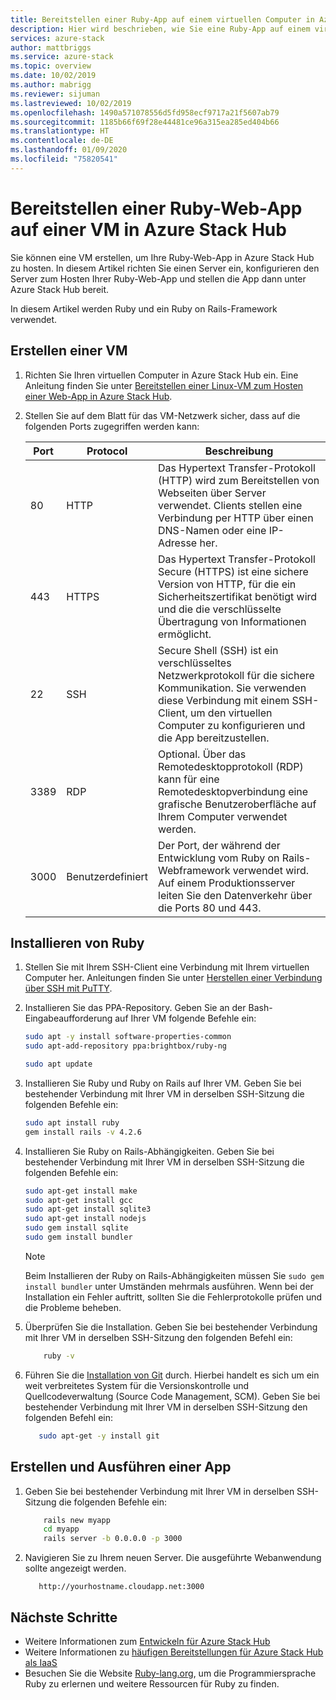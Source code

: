 ```yaml
---
title: Bereitstellen einer Ruby-App auf einem virtuellen Computer in Azure Stack Hub | Microsoft-Dokumentation
description: Hier wird beschrieben, wie Sie eine Ruby-App auf einem virtuellen Computer in Azure Stack Hub bereitstellen.
services: azure-stack
author: mattbriggs
ms.service: azure-stack
ms.topic: overview
ms.date: 10/02/2019
ms.author: mabrigg
ms.reviewer: sijuman
ms.lastreviewed: 10/02/2019
ms.openlocfilehash: 1490a571078556d5fd958ecf9717a21f5607ab79
ms.sourcegitcommit: 1185b66f69f28e44481ce96a315ea285ed404b66
ms.translationtype: HT
ms.contentlocale: de-DE
ms.lasthandoff: 01/09/2020
ms.locfileid: "75820541"
---
```

# <a name="deploy-a-ruby-web-app-to-a-vm-in-azure-stack-hub"></a>Bereitstellen einer Ruby-Web-App auf einer VM in Azure Stack Hub

Sie können eine VM erstellen, um Ihre Ruby-Web-App in Azure Stack Hub zu hosten. In diesem Artikel richten Sie einen Server ein, konfigurieren den Server zum Hosten Ihrer Ruby-Web-App und stellen die App dann unter Azure Stack Hub bereit.

In diesem Artikel werden Ruby und ein Ruby on Rails-Framework verwendet.

## <a name="create-a-vm"></a>Erstellen einer VM

1. Richten Sie Ihren virtuellen Computer in Azure Stack Hub ein. Eine Anleitung finden Sie unter [Bereitstellen einer Linux-VM zum Hosten einer Web-App in Azure Stack Hub](azure-stack-dev-start-howto-deploy-linux.md).

2. Stellen Sie auf dem Blatt für das VM-Netzwerk sicher, dass auf die folgenden Ports zugegriffen werden kann:

    | Port | Protocol | Beschreibung |
    | --- | --- | --- |
    | 80 | HTTP | Das Hypertext Transfer-Protokoll (HTTP) wird zum Bereitstellen von Webseiten über Server verwendet. Clients stellen eine Verbindung per HTTP über einen DNS-Namen oder eine IP-Adresse her. |
    | 443 | HTTPS | Das Hypertext Transfer-Protokoll Secure (HTTPS) ist eine sichere Version von HTTP, für die ein Sicherheitszertifikat benötigt wird und die die verschlüsselte Übertragung von Informationen ermöglicht. |
    | 22 | SSH | Secure Shell (SSH) ist ein verschlüsseltes Netzwerkprotokoll für die sichere Kommunikation. Sie verwenden diese Verbindung mit einem SSH-Client, um den virtuellen Computer zu konfigurieren und die App bereitzustellen. |
    | 3389 | RDP | Optional. Über das Remotedesktopprotokoll (RDP) kann für eine Remotedesktopverbindung eine grafische Benutzeroberfläche auf Ihrem Computer verwendet werden.   |
    | 3000 | Benutzerdefiniert | Der Port, der während der Entwicklung vom Ruby on Rails-Webframework verwendet wird. Auf einem Produktionsserver leiten Sie den Datenverkehr über die Ports 80 und 443. |

## <a name="install-ruby"></a>Installieren von Ruby

1. Stellen Sie mit Ihrem SSH-Client eine Verbindung mit Ihrem virtuellen Computer her. Anleitungen finden Sie unter [Herstellen einer Verbindung über SSH mit PuTTY](azure-stack-dev-start-howto-ssh-public-key.md#connect-with-ssh-by-using-putty).

1. Installieren Sie das PPA-Repository. Geben Sie an der Bash-Eingabeaufforderung auf Ihrer VM folgende Befehle ein:

    ```bash  
    sudo apt -y install software-properties-common
    sudo apt-add-repository ppa:brightbox/ruby-ng

    sudo apt update
    ```

2. Installieren Sie Ruby und Ruby on Rails auf Ihrer VM. Geben Sie bei bestehender Verbindung mit Ihrer VM in derselben SSH-Sitzung die folgenden Befehle ein:

    ```bash  
    sudo apt install ruby
    gem install rails -v 4.2.6
    ```

3. Installieren Sie Ruby on Rails-Abhängigkeiten. Geben Sie bei bestehender Verbindung mit Ihrer VM in derselben SSH-Sitzung die folgenden Befehle ein:

    ```bash  
    sudo apt-get install make
    sudo apt-get install gcc
    sudo apt-get install sqlite3
    sudo apt-get install nodejs
    sudo gem install sqlite
    sudo gem install bundler
    ```

    > [!Note]  
    > Beim Installieren der Ruby on Rails-Abhängigkeiten müssen Sie `sudo gem install bundler` unter Umständen mehrmals ausführen. Wenn bei der Installation ein Fehler auftritt, sollten Sie die Fehlerprotokolle prüfen und die Probleme beheben.

4. Überprüfen Sie die Installation. Geben Sie bei bestehender Verbindung mit Ihrer VM in derselben SSH-Sitzung den folgenden Befehl ein:

    ```bash  
        ruby -v
    ```

3. Führen Sie die [Installation von Git](https://git-scm.com) durch. Hierbei handelt es sich um ein weit verbreitetes System für die Versionskontrolle und Quellcodeverwaltung (Source Code Management, SCM). Geben Sie bei bestehender Verbindung mit Ihrer VM in derselben SSH-Sitzung den folgenden Befehl ein:

    ```bash  
       sudo apt-get -y install git
    ```

## <a name="create-and-run-an-app"></a>Erstellen und Ausführen einer App

1. Geben Sie bei bestehender Verbindung mit Ihrer VM in derselben SSH-Sitzung die folgenden Befehle ein:

    ```bash
        rails new myapp
        cd myapp
        rails server -b 0.0.0.0 -p 3000
    ```

2. Navigieren Sie zu Ihrem neuen Server. Die ausgeführte Webanwendung sollte angezeigt werden.

    ```HTTP  
       http://yourhostname.cloudapp.net:3000
    ```

## <a name="next-steps"></a>Nächste Schritte

- Weitere Informationen zum [Entwickeln für Azure Stack Hub](azure-stack-dev-start.md)
- Weitere Informationen zu [häufigen Bereitstellungen für Azure Stack Hub als IaaS](azure-stack-dev-start-deploy-app.md)
- Besuchen Sie die Website [Ruby-lang.org](https://www.ruby-lang.org), um die Programmiersprache Ruby zu erlernen und weitere Ressourcen für Ruby zu finden.
